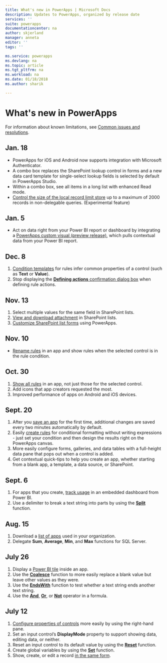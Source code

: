 ```yaml
---
title: What's new in PowerApps | Microsoft Docs
description: Updates to PowerApps, organized by release date
services: ''
suite: powerapps
documentationcenter: na
author: skjerland
manager: anneta
editor: ''
tags: ''

ms.service: powerapps
ms.devlang: na
ms.topic: article
ms.tgt_pltfrm: na
ms.workload: na
ms.date: 01/18/2018
ms.author: sharik

---
```

# What's new in PowerApps
For information about known limitations, see [Common issues and resolutions](common-issues-and-resolutions.md).

## Jan. 18
* PowerApps for iOS and Android now supports integration with Microsoft Authenticator.
* A combo box replaces the SharePoint lookup control in forms and a new data card template for single-select lookup fields is selected by default in PowerApps Studio.
* Within a combo box, see all items in a long list with enhanced Read mode.
* [Control the size of the local record limit store](https://powerapps.microsoft.com/blog/powerapps-data-row-limit-for-non-delegable-queries/) up to a maximum of 2000 records in non-delegable queries. (Experimental feature)

## Jan. 5
* Act on data right from your Power BI report or dashboard by integrating a [PowerApps custom visual (preview release)](https://powerapps.microsoft.com/blog/powerbi-powerapps-visual/), which pulls contextual data from your Power BI report.

## Dec. 8
1. [Condition templates](working-with-rules.md) for rules infer common properties of a control (such as **Text** or **Value**).
2. Stop displaying the [**Defining actions** confirmation dialog box](working-with-rules.md) when defining rule actions.

## Nov. 13
1. Select multiple values for the same field in SharePoint lists.
2. [View and download attachment](controls/control-attachments.md) in SharePoint lists.
3. [Customize SharePoint list forms](customize-list-form.md) using PowerApps.

## Nov. 10
* [Rename rules](working-with-rules.md) in an app and show rules when the selected control is in the rule condition.

## Oct. 30
1. [Show all rules](working-with-rules.md) in an app, not just those for the selected control.
2. Add icons that app creators requested the most.
3. Improved performance of apps on Android and iOS devices.

## Sept. 20
1. After you [save an app](save-publish-app.md) for the first time, additional changes are saved every two minutes automatically by default.
2. Easily [create rules](working-with-rules.md) for conditional formatting without writing expressions - just set your condition and then design the results right on the PowerApps canvas.
3. More easily configure forms, galleries, and data tables with a full-height data pane that pops out when a control is added.
4. Get contextual quick-tips to help you create an app, whether starting from a blank app, a template, a data source, or SharePoint.

## Sept. 6
1. For apps that you create, [track usage](app-analytics.md) in an embedded dashboard from Power BI.
2. Use a delimiter to break a text string into parts by using the **[Split](functions/function-split.md)** function.

## Aug. 15
1. Download a [list of apps](admin-view-apps.md) used in your organization.
2. Delegate **Sum**, **Average**, **Min**, and **Max** functions for SQL Server.

## July 26
1. Display a [Power BI tile](controls/control-power-bi-tile.md) inside an app.
2. Use the **[Coalesce](functions/function-isblank-isempty.md)** function to more easily replace a blank value but leave other values as they were.
3. Use the **[EndsWith](functions/function-startswith.md)** function to test whether a text string ends another text string.
4. Use the **[And](functions/operators.md)**, **[Or](functions/operators.md)**, or **[Not](functions/operators.md)** operator in a formula.

## July 12
1. [Configure properties of controls](add-configure-controls.md) more easily by using the right-hand pane.
2. Set an input control’s **DisplayMode** property to support showing data, editing data, or neither.
3. Reset an input control to its default value by using the **[Reset](functions/function-reset.md)** function.
4. Create global variables by using the **[Set](functions/function-set.md)** function.
5. Show, create, or edit a record [in the same form](functions/function-form.md).
